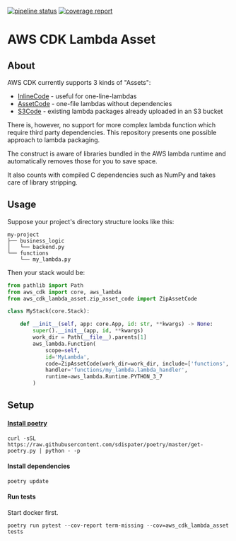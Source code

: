 [![pipeline status](https://gitlab.com/josef.stach/aws-cdk-lambda-asset/badges/master/pipeline.svg)](https://gitlab.com/josef.stach/aws-cdk-lambda-asset/commits/master)
[![coverage report](https://gitlab.com/josef.stach/aws-cdk-lambda-asset/badges/master/coverage.svg)](https://gitlab.com/josef.stach/aws-cdk-lambda-asset/commits/master)

# AWS CDK Lambda Asset

## About

AWS CDK currently supports 3 kinds of "Assets":

* [InlineCode](https://docs.aws.amazon.com/cdk/api/latest/docs/@aws-cdk_aws-lambda.InlineCode.html) - useful for one-line-lambdas
* [AssetCode](https://docs.aws.amazon.com/cdk/api/latest/docs/@aws-cdk_aws-lambda.AssetCode.html) - one-file lambdas without dependencies
* [S3Code](https://docs.aws.amazon.com/cdk/api/latest/docs/@aws-cdk_aws-lambda.S3Code.html) - existing lambda packages already uploaded in an S3 bucket 

There is, however, no support for more complex lambda function which require third party dependencies. 
This repository presents one possible approach to lambda packaging. 

The construct is aware of libraries bundled in the AWS lambda runtime and automatically removes those for you to save space.

It also counts with compiled C dependencies such as NumPy and takes care of library stripping.  

## Usage
Suppose your project's directory structure looks like this:
```
my-project
├── business_logic
│   └── backend.py
└── functions
    └── my_lambda.py
``` 

Then your stack would be:

```python
from pathlib import Path
from aws_cdk import core, aws_lambda
from aws_cdk_lambda_asset.zip_asset_code import ZipAssetCode

class MyStack(core.Stack):

    def __init__(self, app: core.App, id: str, **kwargs) -> None:
        super().__init__(app, id, **kwargs)
        work_dir = Path(__file__).parents[1]
        aws_lambda.Function(
            scope=self,
            id='MyLambda',
            code=ZipAssetCode(work_dir=work_dir, include=['functions', 'business_logic'], file_name='my-lambda.zip'),
            handler='functions/my_lambda.lambda_handler',
            runtime=aws_lambda.Runtime.PYTHON_3_7
        )
```

## Setup

#### [Install poetry](https://github.com/sdispater/poetry#installation)
```commandline
curl -sSL https://raw.githubusercontent.com/sdispater/poetry/master/get-poetry.py | python - -p
```

#### Install dependencies
```commandline
poetry update
```

#### Run tests
Start docker first.
```commandline
poetry run pytest --cov-report term-missing --cov=aws_cdk_lambda_asset tests
```